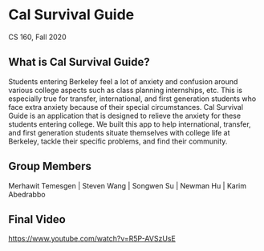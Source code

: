 # Cal Survival Guide

CS 160, Fall 2020

## What is Cal Survival Guide?

Students entering Berkeley feel a lot of anxiety and confusion around various college aspects such as class planning internships, etc. This is especially true for transfer, international, and first generation students who face extra anxiety because of their special circumstances. Cal Survival Guide is an application that is designed to relieve the anxiety for these students entering college. We built this app to help international, transfer, and first generation students situate themselves with college life at Berkeley, tackle their specific problems, and find their community.

## Group Members

Merhawit Temesgen | Steven Wang | Songwen Su | Newman Hu | Karim Abedrabbo

## Final Video

https://www.youtube.com/watch?v=R5P-AVSzUsE
